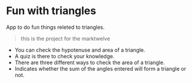 # Fun with triangles
App to do fun things releted to triangles.
> this is the project for the marktwelve
- You can check the hypotenuse and area of a triangle.
- A quiz is there to check your knowledge.
- There are three different ways to check the area of a triangle.
- Indicates whether the sum of the angles entered will form a triangle or not.
